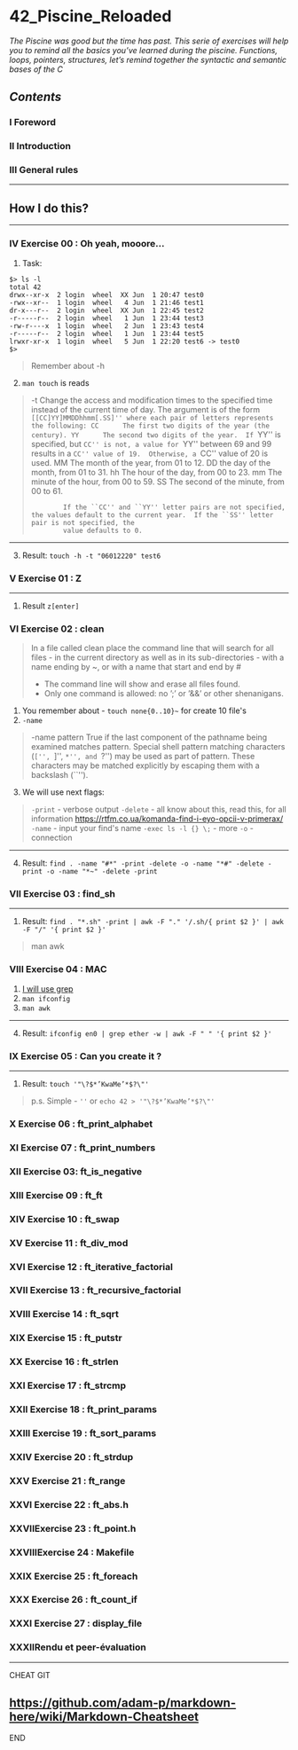 # 42_Piscine_Reloaded

*The Piscine was good but the time has past. This serie of exercises will help you to
remind all the basics you’ve learned during the piscine. Functions, loops, pointers, structures, let’s remind together the syntactic and semantic bases of the C*

*Contents*
---
### I Foreword
### II Introduction
### III General rules
---
## How I do this?
---
### IV Exercise 00 : Oh yeah, mooore...

1. Task:

```
$> ls -l
total 42
drwx--xr-x  2 login  wheel  XX Jun  1 20:47 test0
-rwx--xr--  1 login  wheel   4 Jun  1 21:46 test1
dr-x---r--  2 login  wheel  XX Jun  1 22:45 test2
-r-----r--  2 login  wheel   1 Jun  1 23:44 test3
-rw-r----x  1 login  wheel   2 Jun  1 23:43 test4
-r-----r--  2 login  wheel   1 Jun  1 23:44 test5
lrwxr-xr-x  1 login  wheel   5 Jun  1 22:20 test6 -> test0
$>
```

> Remember about -h 

2. `man touch` is reads

>-t      Change the access and modification times to the specified time instead of the current time of day.  The argument is of the form
>             ``[[CC]YY]MMDDhhmm[.SS]'' where each pair of letters represents the following:
>                   CC      The first two digits of the year (the century).
>                   YY      The second two digits of the year.  If ``YY'' is specified, but ``CC'' is not, a value for ``YY'' between 69 and 99 results in a ``CC''
>                           value of 19.  Otherwise, a ``CC'' value of 20 is used.
>                   MM      The month of the year, from 01 to 12.
>                   DD      the day of the month, from 01 to 31.
>                   hh      The hour of the day, from 00 to 23.
>                   mm      The minute of the hour, from 00 to 59.
>                   SS      The second of the minute, from 00 to 61.
>
>             If the ``CC'' and ``YY'' letter pairs are not specified, the values default to the current year.  If the ``SS'' letter pair is not specified, the
>             value defaults to 0.

---
3. Result:
```touch -h -t "06012220" test6```

### V Exercise 01 : Z

---
1. Result
`z[enter]
`

### VI Exercise 02 : clean

> In a file called clean place the command line that will search for all files - in the current directory as well as in its sub-directories - with a name ending by ~, or with a name that start and end by #
> * The command line will show and erase all files found.
> * Only one command is allowed: no ’;’ or ’&&’ or other shenanigans.

1. You remember about -  `touch none{0..10}~` for create 10 file's
2. `-name`
> -name pattern
>             True if the last component of the pathname being examined matches pattern.
>             Special shell pattern matching characters (``['', ``]'', ``*'', and ``?'')
>             may be used as part of pattern.  These characters may be matched explicitly
>             by escaping them with a backslash (``\'').

3. We will use next flags:
> `-print` - verbose output
> `-delete` - all	know about this, read this, for all information https://rtfm.co.ua/komanda-find-i-eyo-opcii-v-primerax/
> `-name` - input your find's name
> `-exec ls -l {} \;` - more
> `-o` - connection

---
4. Result:
```find . -name "#*" -print -delete -o -name "*#" -delete -print -o -name "*~" -delete -print```

### VII Exercise 03 : find_sh

---
1. Result:
``` find . "*.sh" -print | awk -F "." '/.sh/{ print $2 }' | awk -F "/" '{ print $2 }' ```
> man awk

### VIII Exercise 04 : MAC
1. [I will use grep](http://aidalinux.ru/w/Grep)
2. `man ifconfig`
3. `man awk`

---
4. Result:
```ifconfig en0 | grep ether -w | awk -F " " '{ print $2 }'```

### IX Exercise 05 : Can you create it ?

---
1. Result:
```touch '"\?$*’KwaMe’*$?\"'```

> p.s. Simple - `''` or `echo 42 > '"\?$*’KwaMe’*$?\"'`

### X Exercise 06 : ft_print_alphabet
### XI Exercise 07 : ft_print_numbers
### XII Exercise 03: ft_is_negative
### XIII Exercise 09 : ft_ft 
### XIV Exercise 10 : ft_swap
### XV Exercise 11 : ft_div_mod
### XVI Exercise 12 : ft_iterative_factorial
### XVII Exercise 13 : ft_recursive_factorial
### XVIII Exercise 14 : ft_sqrt
### XIX Exercise 15 : ft_putstr
### XX Exercise 16 : ft_strlen
### XXI Exercise 17 : ft_strcmp
### XXII Exercise 18 : ft_print_params
### XXIII Exercise 19 : ft_sort_params
### XXIV Exercise 20 : ft_strdup
### XXV Exercise 21 : ft_range
### XXVI Exercise 22 : ft_abs.h
### XXVIIExercise 23 : ft_point.h
### XXVIIIExercise 24 : Makefile
### XXIX Exercise 25 : ft_foreach
### XXX Exercise 26 : ft_count_if
### XXXI Exercise 27 : display_file
### XXXIIRendu et peer-évaluation
---
CHEAT GIT

https://github.com/adam-p/markdown-here/wiki/Markdown-Cheatsheet
---
END

